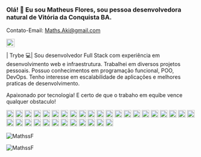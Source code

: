 ### Olá! 👋 Eu sou Matheus Flores, sou pessoa desenvolvedora natural de Vitória da Conquista BA.

Contato-Email: Maths.Aki@gmail.com

<a href="https://www.linkedin.com/in/matheus-oaf/">
  <img align="left" alt="Matheus LinkdeIn" width="22px" src="https://cdn.jsdelivr.net/npm/simple-icons@v3/icons/linkedin.svg" />
</a>

<br />
<br />
| Trybe 💻|
Sou desenvolvedor Full Stack com experiência em desenvolvimento web e infraestrutura.
Trabalhei em diversos projetos pessoais. Possuo conhecimentos em programação funcional, POO, DevOps.
Tenho interesse em escalabilidade de aplicações e melhores praticas de desenvolvimento.

Apaixonado por tecnologia! E certo de que o trabaho em equibe vence qualquer obstaculo!


<code><img height="20" src="https://img.shields.io/badge/JavaScript-323330?style=for-the-badge&logo=javascript&logoColor=F7DF1E" ></code>
<code><img height="20" src="https://img.shields.io/badge/TypeScript-007ACC?style=for-the-badge&logo=typescript&logoColor=white"></code>
<code><img height="20" src="https://img.shields.io/badge/React-20232A?style=for-the-badge&logo=react&logoColor=61DAFB"></code>
<code><img height="20" src="https://img.shields.io/badge/Node.js-339933?style=for-the-badge&logo=nodedotjs&logoColor=white"></code>
<code><img height="20" src="https://img.shields.io/badge/Git-000000?style=for-the-badge&logo=git&logoColor=white"></code>
<code><img height="20" src="https://img.shields.io/badge/GitHub-100000?style=for-the-badge&logo=github&logoColor=white"></code>
<code><img height="20" src="https://img.shields.io/badge/Python-3776AB?style=for-the-badge&logo=python&logoColor=white"></code>
<code><img height="20" src="https://img.shields.io/badge/HTML5-E34F26?style=for-the-badge&logo=html5&logoColor=white"></code>
<code><img height="20" src="https://img.shields.io/badge/CSS3-%231572B6.svg?style=for-the-badge&logo=css3&logoColor=white"></code>
<code><img height="20" src="https://img.shields.io/badge/Tailwind_CSS-38B2AC?style=for-the-badge&logo=tailwindcss&logoColor=white"></code>
<code><img height="20" src="https://img.shields.io/badge/Next.js-000000?style=for-the-badge&logo=nextdotjs&logoColor=white"></code>
<code><img height="20" src="https://img.shields.io/badge/NestJS-E0234E?style=for-the-badge&logo=nestjs&logoColor=white"></code>
<code><img height="20" src="https://img.shields.io/badge/JWT-000000?style=for-the-badge&logo=JSON%20web%20tokens&logoColor=white"></code>
<code><img height="20" src="https://img.shields.io/badge/eslint-3A33D1?style=for-the-badge&logo=eslint&logoColor=white"></code>
<code><img height="20" src="https://img.shields.io/badge/MySQL-005C84?style=for-the-badge&logo=mysql&logoColor=white"></code>
<code><img height="20" src="https://img.shields.io/badge/PostgreSQL-336791?style=for-the-badge&logo=postgresql&logoColor=white"></code>
<code><img height="20" src="https://img.shields.io/badge/RabbitMQ-FF6600?style=for-the-badge&logo=rabbitmq&logoColor=white"></code>
<code><img height="20" src="https://img.shields.io/badge/Cypress-17202C?style=for-the-badge&logo=cypress&logoColor=white"></code>
<code><img height="20" src="https://img.shields.io/badge/Linux-FCC624?style=for-the-badge&logo=linux&logoColor=black"></code>
<code><img height="20" src="https://img.shields.io/badge/Ubuntu-E95420?style=for-the-badge&logo=ubuntu&logoColor=white"></code>
<code><img height="20" src="https://img.shields.io/badge/Windows-0078D6?style=for-the-badge&logo=windows&logoColor=white"></code>
<code><img height="20" src="https://img.shields.io/badge/npm-CB3837?style=for-the-badge&logo=npm&logoColor=white"></code>
<code><img height="20" src="https://img.shields.io/badge/Yarn-2C8EBB?style=for-the-badge&logo=yarn&logoColor=white"></code>
<code><img height="20" src="https://img.shields.io/badge/React_Router-CA4245?style=for-the-badge&logo=react-router&logoColor=white"></code>
<code><img height="20" src="https://img.shields.io/badge/Express-000000?style=for-the-badge&logo=express&logoColor=white"></code>
<code><img height="20" src="https://img.shields.io/badge/Restfy-00A86B?style=for-the-badge&logo=restfy&logoColor=white"></code>
<code><img height="20" src="https://img.shields.io/badge/Fastify-00B4A2?style=for-the-badge&logo=fastify&logoColor=white"></code>
<code><img height="20" src="https://img.shields.io/badge/Sequelize-52B0E7?style=for-the-badge&logo=sequelize&logoColor=white"></code>
<code><img height="20" src="https://img.shields.io/badge/Knex-00A300?style=for-the-badge&logo=knex&logoColor=white"></code>
<code><img height="20" src="https://img.shields.io/badge/TypeORM-4F1D1B?style=for-the-badge&logo=typeorm&logoColor=white"></code>
<code><img height="20" src="https://img.shields.io/badge/Prisma-2D3748?style=for-the-badge&logo=prisma&logoColor=white"></code>
<code><img height="20" src="https://img.shields.io/badge/Docker-2CA5E0?style=for-the-badge&logo=docker&logoColor=white"></code>
<code><img height="20" src="https://img.shields.io/badge/ContextAPI-20232A?style=for-the-badge&logo=react&logoColor=61DAFB"></code>


<!-- ![MathssF's GitHub stats](https://github-readme-stats-git-masterrstaa-rickstaa.vercel.app/api?username=MathssF&show_icons=true&count_private=true) -->

<img align="center" src="https://github-readme-stats-git-masterrstaa-rickstaa.vercel.app/api/top-langs/?username=MathssF&layout=compact&theme=graywhite&title_color=268bd2" alt="MathssF"/>
<br>
<p align="left"> <img src="https://komarev.com/ghpvc/?username=MathssF" alt="MathssF"/> </p>
